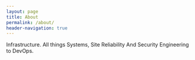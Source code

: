 ```yaml
---
layout: page
title: About
permalink: /about/
header-navigation: true
---
```


Infrastructure. All things Systems, Site Reliability And Security Engineering to DevOps.
